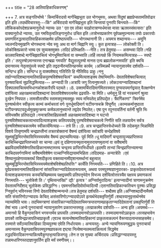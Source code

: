 +++
title = "28 आतिवाहिकाधिकरणम्"

+++
7. अत्र सङ्गतिर्भाष्ये ' किमार्चिरादयो मार्गचिह्नभूता उत भोगभूमयः, अथवा विदुषां ब्रह्मप्रेप्सतामतिवोढार इति इति।तदर्थविचारस्तु---किं" अर्चिरादयो मार्गचिह्नभूता इति चिन्तायां पुनरपि चिन्त्यते---किं" लौकिककोपदेशप्रक्रमानुरोधो न्याय्यः उत ' एत एव लोका यदहोरात्राण्यर्धमासा मासा ऋतवस्संवत्सराः' इति वाक्यानुरोधो न्याय्यः, उत गमयितृत्वलिङ्गानुरोध उचित इति।तत्रोभयप्रकारेण पूर्वपक्षमुपन्यस्य तयोः प्रकारयोः प्रमाणविरुद्धत्वादातिवाहिकत्वपक्षमेव प्रतिष्ठापयति--- भोगस्थानानी ति। अयमत्र शब्दान्वयः--- अमूनि ज्वलनदिनमुखानि भोगस्थाना न्येव स्युः अथ वा मार्ग चिह्नानि स्युः। कुत इत्यत्राह--- लोकोक्ती ति।लोकोक्तिप्रकारो भाष्य एव सुव्यक्तमुक्तः।तदिदं प्रतिपक्षति---नेति। तत्र हेतुमाह--- असम्भवा दिति।नहि कालवाचिशब्दे मार्गचिह्नवाचित्वं भोगभूमिवाचित्वं वा सम्भवति।तर्हि त्वत्पक्षे किं नियामकमित्यत्राह--- स्पष्टे इति।' तत्पुरुषोऽमानवस्स एनान्ब्रह्म गमयति' वैद्युतात्पुरुषो मानस एत्य ब्रह्मलोकन्गमयति' इति क्वचि दमानवस्य नेतृत्वपुंस्त्वे स्पष्टे इति तद्वदन्यैरप्यतिनहनमेव कार्यम् ।अस्मिन्नर्थे न्यायानुसारमेव दर्शयति--- सन्दिग्ध इति। सन्दिग्ध तु वाक्यशेषाद् गतिरिति हि नीतिविदः प्राहुः।ननु तर्ह्यग्न्यादिशब्दानामातिवाहिकपुरुषविशेषवाचित्वं" कथमित्याशङ्क्य तेषाभिमानि- देवताविशेषवाचित्वात् पुरुषवाचित्वं सुप्रसिद्धमित्याह--- अग्न्यादी ति।अत्रापि जगु रित्यनुषज्यते। लोकऽप्यग्न्यादिशब्दानां दिक्पालवाचित्वमभिधानकोशकारैरपि पठ्यते।।8. उक्तमर्चिरादिमार्गमितरस्मात् पुण्यपापमार्गद्वयात् वैलक्षण्येन दर्शयित्वा अहःपक्षमासादिशब्दानां देवताविशेषपरत्वमेव द्रढयति- या मिति। धर्मसूनु र्हि यां नरकमार्गं श्रुत्वा दुःखेन निपपात। तामसौतासौघ स्तामसपुरुषसमूहः स्वय मभिपतेत् प्रतिपद्येत। त्रैवर्गिकाणां" त्रिवर्गमेव पुरुषार्थत्वेन स्वीकृत्य काम्यं कर्माचरतां वर्गः पुनर्धूमादिमार्ग घटीयन्त्रचक्रे विघूर्णेत् ।काम्यकर्मानुष्ठाता घटीयन्त्रघटवदूर्ध्वमुखमुत्क्रम्य कर्मफलानुभवान्ते तद्वदेव निपतेत्। एषा पुन रपुनरावर्तिनां वर्तनी श्रुति भिः संविभक्तैव प्रतिपाद्यते।नन्वत्रातिवाहिप्रसक्तौ अहःपक्षमासादिशब्दा न घटन्ते पुरुषविशेषवाचकत्वाभावादित्याशङ्क्य कतिपयपदेषु पुरुषविशेषवाचकत्वे निर्णीते सति तन्नयायेन सर्वत्र पुरुषविशेषवाचकत्वमेव स्वीकार्यमित्याह--- तत्रे ति।।9. अत्र चन्द्रप्राप्तिस्त्रेधोच्यते किं तदेकमुत भिन्नामिति विशये तिसृणामपि चन्द्रप्राप्तीनां तत्रतत्रोक्तानां वैषम्यं दर्शयित्वा सर्वत्रापि सन्देहविषये सूक्ष्मबुद्धिभिरन्तेवासिभिस्स्वयमेव वैषम्यं द्रष्टव्यमित्याह- पूर्व मिति।धू मादिमार्गे चन्द्रसायुज्यप्राप्तिरूपा काचिच्चिन्द्रप्राप्तिरुच्यते सा चान्या।इयं तु दक्षिणायनमृतानामुत्तरायणमृतानां वा सर्वेषामपि ब्रह्मविदामविशेषेणातिवाहिकानामष्टामस्य चन्द्रस्य प्राप्तिरभिधीयते।इदमपि ताभ्यां चिन्द्रप्राप्तिभ्यामन्या काचिदपवर्गगामिनां सर्वेषामविशेषेण पञ्चाग्निविद्यायामभिहिता।तदिदमाह- अन्यात्रेति ।एवं शिष्यानुग्रहेणाव्यक्तार्थं विशदीकृत्य वक्तव्यानामीद्दशानामर्थानां बहुत्वात् सूक्ष्मबूद्धिभिरन्तेवासिभिस्स्वयमेवाशेषविशेषप्रतिपत्तिः" कार्येति निगमयति--- प्रणिहिते ति।।10. अत्र पूर्वप्रसक्तानामातिवाहिकानां सांसारिकाग्न्यादिदेवतारूपत्वम्, अथवा परमपुरुषाज्ञानुपारका- प्राकृतदेवतारूपत्वं वेत्याशङ्कमानस्य कस्यचिच्छिष्यस्य पक्षद्वयमपि प्रतिपत्तृभेदेन विभज्य दर्शयित्वोत्तरस्यैव पक्षस्य प्रमाणकत्वं निगमयति--- भूलोकेशे ति।' पृथिव्यन्तरिक्षं" द्यौः' इत्यत्र ' अग्निर्वामुरादित्यः' इत्यग्न्यादीनां त्राणामनुक्रमेण देवतात्वनिर्देशाद् भूलोकेशः प्रसिद्धाग्निः। एवमन्तरिक्षदिवोर्वाय्वादित्यौ।एतानातिवाहिकान्कतिचन पुरुषाः प्रसिद्धा ग्निपूर्वान् भविनस्सा रिणो देवताविशेषान्मन्यन्ते।तत्र हेतुमाह दर्शयति--- शब्दैक्य इति।अग्निशब्दादीनामैक्ये सति संसारिणोऽग्न्यादयः केचित् असंसारिणोऽग्न्यादयोऽपरे इत्यर्थभेदक्लृप्तिर्गुर्वी।शब्दस्यानुवृत्तार्थनमेव न्याय्यमिति भावः। तदभिमन्त्राणां संसारिकाग्न्यादिदेवताभिमन्त्रन्तराणामप्राकृताग्न्यादिदेवतानां प्रक्लृप्तिर्गुर्वी ति तेषां भावः।अन्ये पुनराचार्या न्यायानुसारेण प्रकारान्तरमाहुः।तत्प्राकामेव दर्शयति--- अन्य इति।अयमर्थः---अमानवो हि वैकुण्ठवासिनं भगवन्तमेव प्रापयति।तस्मादमानवोऽप्रापयति। तस्मादमानवोऽप्राकृतः।तत्सहभावेन प्रापकौ ताविन्द्रप्रजापतिचाप्राकृतौ।एवञ्च सत्यन्तेषामातिवाहिकानां प्राकृतत्वकल्पनं वैरूप्यादत्यन्तसाहसमेव।तस्मात्ते सर्वेऽप्यातिवाहिका दिव्यपुरुषा एवेति निर्धारयामः। अन्वयस्तु- अन्ये न्यायनिरूपणबुद्धयः पुनराचार्या अमानवस्य वैकुण्ठवासिपरमपुरुषप्रापकत्व द्दष्ट्या नित्येष्वन्यतमत्वान्नित्यत्वं सिद्धमेव तद्धदचिंरादिकानन्यान्नित्यवैकुण्ठभृत्यान्निजगदुः।तेन त एव मुख्या अर्चिरादयः।प्रसिद्धाग्न्यादयस्तु तन्नामधारिणस्तदाज्ञानुवर्तिन इति मर्वं रमणीयम्।।
